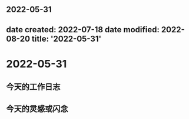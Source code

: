 2022-05-31
---
date created: 2022-07-18
date modified: 2022-08-20
title: '2022-05-31'
---

# 2022-05-31

## 今天的工作日志

## 今天的灵感或闪念
